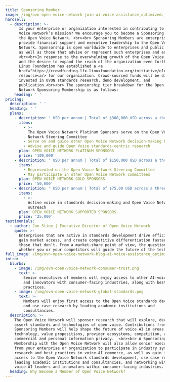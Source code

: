 ```yaml
---
title: Sponsoring Member
image: /img/ovn-open-voice-network-join-ai-voice-assistance_optimized.jpg
hardsell:
  - description: >-
      Is your enterprise or organization interested in contributing to the Open
      Voice Network’s mission? We encourage you to become a Sponsoring Member of
      the Open Voice Network. <br><br> Sponsoring Members are enterprises that
      provide financial support and executive leadership to the Open Voice
      Network. Sponsorship is open worldwide to enterprises and public entities,
      as well as those that advise or represent such enterprises and entities.
      <br><br>In response to the overwhelming growth of the Open Voice Network
      and the desire to expand the reach of the organization even further, The
      Linux Foundation has established a <a
      href="https://crowdfunding.lfx.linuxfoundation.org/initiative/e1ce78fb-9ca5-4746-b6a0-310a0d81f004">crowdfunding
      resource<a/> for our organization. Crowd-sourced funds will be directly
      invested in OVON standards research, demo development, and
      publication.<br><br> The sponsorship tier breakdown for the Open Voice
      Network Sponsoring Membership is as follows:
    heading: ' '
pricing:
  description: ' '
  heading: ' '
  plans:
    - description: ' USD per annum | Total of $300,000 USD across a three-year commitment'
      items:
        - >-
          The Open Voice Network Platinum Sponsors serve on the Open Voice
          Network Steering Committee
        - Serve on and guide other Open Voice Network decision-making bodies
        - Advise and guide Open Voice standards-centric research
      plan: OPEN VOICE NETWORK PLATINUM SPONSORS
      price: '100,000'
    - description: ' USD per annum | Total of $150,000 USD across a three-year commitment'
      items:
        - Represented on the Open Voice Network Steering Committee
        - May participate in other Open Voice Network committees
      plan: OPEN VOICE NETWORK GOLD SPONSORS
      price: '50,000'
    - description: ' USD per annum | Total of $75,00 USD across a three-year commitment'
      items:
        - >-
          Active voice in standards decision-making and Open Voice Network
          outreach
      plan: OPEN VOICE NETWORK SUPPORTER SPONSORS
      price: '25,000'
testimonials:
  - author: Jon Stine | Executive Director of Open Voice Network
    quote: >-
      Enterprises that are active in standards development drive efficiencies,
      gain market access, and create competitive differentiation faster than
      those that don’t. From a market-share point of view, the question is
      whether you or your competitors will guide the future of the technology.
full_image: /img/ovn-open-voice-network-blog-ai-voice-assistance_optimized.jpg
intro:
  blurbs:
    - image: /img/ovn-open-voice-network-consumer-trust.png
      text: >-
        Senior executives of members will enjoy access to other AI-voice leaders
        and innovators with consumer-facing industries, along with best
        practices.
    - image: /img/ovn-open-voice-network-global-standards.png
      text: >-
        Members will enjoy first access to the Open Voice standards development
        and use case research by leading academic institutions and
        consultancies.
  description: >-
    The Open Voice Network will sponsor research that will explore, develop, and
    assert standards and technologies of open voice. Contributions from
    Sponsoring Members will help shape the future of voice AI in areas of
    technology, value propositions, provider ecosystems, competition, and
    commercial and personal information privacy.  <br><br> A Sponsoring
    Membership with the Open Voice Network will also allow senior executives
    from your enterprise or organization to participate in industry symposia on
    research and best practices in voice-AI commerce, as well as gain first
    access to the Open Voice Network standards development, use case research by
    leading academic institutions and consultancies, and networking with
    voice-AI leaders and innovators within consumer-facing industries. 
  heading: Why Become a Member of Open Voice Network?
---
```


